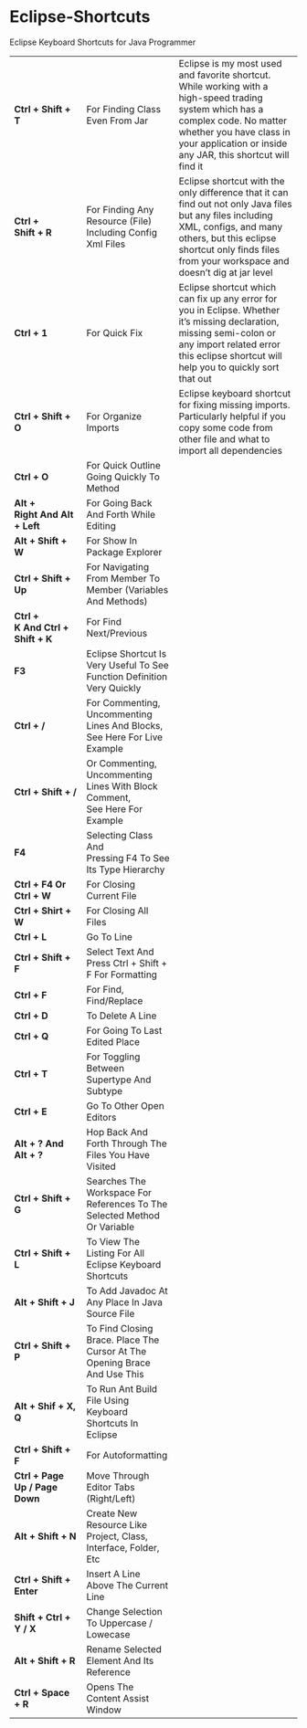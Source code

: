 # Eclipse-Shortcuts
Eclipse Keyboard Shortcuts for Java Programmer

<table>
  <tbody>
	  <tr><td><strong>Ctrl + Shift + T</strong></td><td>For Finding Class Even From Jar</td><td>Eclipse is my most used and favorite shortcut. While working with a high-speed trading system which has a complex code. No matter whether you have class in your application or inside any JAR, this shortcut will find it</td></tr>
	<tr><td><strong>Ctrl + Shift + R</strong></td><td>For Finding Any Resource (File) Including Config Xml Files</td><td>Eclipse shortcut with the only difference that it can find out not only Java files but any files including XML, configs, and many others, but this eclipse shortcut only finds files from your workspace and doesn’t dig at jar level</td></tr>
	<tr><td><strong>Ctrl + 1</strong></td><td>For Quick Fix</td><td>Eclipse shortcut which can fix up any error for you in Eclipse. Whether it’s missing declaration, missing semi-colon or any import related error this eclipse shortcut will help you to quickly sort that out</td></tr>
	<tr><td><strong>Ctrl + Shift + O</strong></td><td>For Organize Imports</td><td>Eclipse keyboard shortcut for fixing missing imports. Particularly helpful if you copy some code from other file and what to import all dependencies</td></tr>
	<tr><td><strong>Ctrl + O</strong></td><td>For Quick Outline Going Quickly To Method</td><td></td></tr>
	<tr><td><strong>Alt + Right And Alt + Left</strong></td><td>For Going Back And Forth While Editing</td><td></td></tr>
	<tr><td><strong>Alt + Shift + W</strong></td><td>For Show In Package Explorer</td><td></td></tr>
	<tr><td><strong>Ctrl + Shift + Up</strong></td><td>For Navigating From Member To Member (Variables And Methods)</td><td></td></tr>
	<tr><td><strong>Ctrl + K And Ctrl + Shift + K</strong></td><td>For Find Next/Previous</td><td></td></tr>
	<tr><td><strong>F3</strong></td><td>Eclipse Shortcut Is Very Useful To See Function Definition Very Quickly</td><td></td></tr>
	<tr><td><strong>Ctrl + /</strong></td><td>For Commenting, Uncommenting Lines And Blocks, See Here For Live Example</td><td></td></tr>
	<tr><td><strong>Ctrl + Shift + /</strong></td><td>Or Commenting, Uncommenting Lines With Block Comment, See Here For Example</td><td></td></tr>
	<tr><td><strong>F4</strong></td><td>Selecting Class And Pressing F4 To See Its Type Hierarchy</td><td></td></tr>
	<tr><td><strong>Ctrl + F4 Or Ctrl + W</strong></td><td>For Closing Current File</td><td></td></tr>
	<tr><td><strong>Ctrl + Shirt + W</strong></td><td>For Closing All Files</td><td></td></tr>
	<tr><td><strong>Ctrl + L</strong></td><td>Go To Line</td><td></td></tr>
	<tr><td><strong>Ctrl + Shift + F</strong></td><td>Select Text And Press Ctrl + Shift + F For Formatting</td><td></td></tr>
	<tr><td><strong>Ctrl + F</strong></td><td>For Find, Find/Replace</td><td></td></tr>
	<tr><td><strong>Ctrl + D</strong></td><td>To Delete A Line</td><td></td></tr>
	<tr><td><strong>Ctrl + Q</strong></td><td>For Going To Last Edited Place</td><td></td></tr>
	<tr><td><strong>Ctrl + T</strong></td><td>For Toggling Between Supertype And Subtype</td><td></td></tr>
	<tr><td><strong>Ctrl + E</strong></td><td>Go To Other Open Editors</td><td></td></tr>
	<tr><td><strong>Alt + ? And Alt + ?</strong></td><td>Hop Back And Forth Through The Files You Have Visited</td><td></td></tr>
	<tr><td><strong>Ctrl + Shift + G</strong></td><td>Searches The Workspace For References To The Selected Method Or Variable</td><td></td></tr>
	<tr><td><strong>Ctrl + Shift + L</strong></td><td>To View The Listing For All Eclipse Keyboard Shortcuts</td><td></td></tr>
	<tr><td><strong>Alt + Shift + J</strong></td><td>To Add Javadoc At Any Place In Java Source File</td><td></td></tr>
	<tr><td><strong>Ctrl + Shift + P</strong></td><td>To Find Closing Brace. Place The Cursor At The Opening Brace And Use This</td><td></td></tr>
	<tr><td><strong>Alt + Shif + X, Q</strong></td><td>To Run Ant Build File Using Keyboard Shortcuts In Eclipse</td><td></td></tr>
	<tr><td><strong>Ctrl + Shift + F</strong></td><td>For Autoformatting</td><td></td></tr>
	<tr><td><strong>Ctrl + Page Up / Page Down</strong></td><td>Move Through Editor Tabs (Right/Left)</td><td></td></tr>
	<tr><td><strong>Alt + Shift + N</strong></td><td>Create New Resource Like Project, Class, Interface, Folder, Etc</td><td></td></tr>
	<tr><td><strong>Ctrl + Shift + Enter</strong></td><td>Insert A Line Above The Current Line</td><td></td></tr>
	<tr><td><strong>Shift + Ctrl + Y / X</strong></td><td>Change Selection To Uppercase / Lowecase</td><td></td></tr>
	<tr><td><strong>Alt + Shift + R</strong></td><td>Rename Selected Element And Its Reference</td><td></td></tr>
	<tr><td><strong>Ctrl + Space + R</strong></td><td>Opens The Content Assist Window</td><td></td></tr>
  </tbody>
</table>
